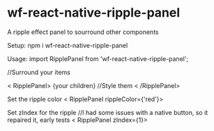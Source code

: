 # wf-react-native-ripple-panel
A ripple effect panel to sourround other components

Setup:
npm i wf-react-native-ripple-panel

Usage:
import RipplePanel from 'wf-react-native-ripple-panel';

//Surround your items

< RipplePanel>
    {your children} //Style them
< /RipplePanel>

Set the ripple color
< RipplePanel rippleColor={'red'}>

Set zIndex for the ripple //I had some issues with a native button, so it repaired it, early tests
< RipplePanel zIndex={1}>
